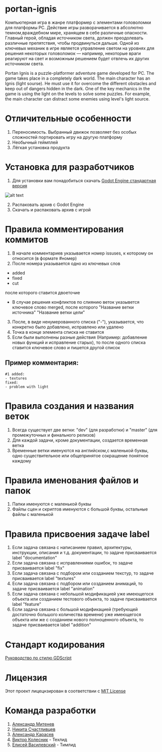 # portan-ignis
Компьютерная игра в жанре платформер с элементами головоломки для платформы PC. Действие игры разворачивается в абсолютно темном,враждебном мире, хранящем в себе различные опасности. Главный герой, обладая источником света, должен преодолевать различные препятствия, чтобы продвинуться дальше. Одной из ключевых механик в игре является управление светом на уровнях для решения некоторых головоломок — например, некоторые враги реагируют на свет и возможным решением будет отвлечь их других источником света. 


Portan Ignis is a puzzle-platformer adventure game developed for PC. The game takes place in a completely dark world. The main character has an Ignis (light sourse). He must use it for overcome the different obstacles and keep out of dangers hidden in the dark. One of the key mechanics in the game is using the light on the levels to solve some puzzles. For example, the main character can distract some enemies using level's light source.


# Отличительные особенности
1.  Переносимость. Выбранный движок позволяет без особых сложностей портировать игру на другую платформу
2.  Необычный геймплей
3.  Лёгкая установка продукта  


# Установка для разработчиков
1. Для установки вам понадобиться скачать [Godot Engine стандартная версия](https://godotengine.org/download/windows)

![alt text](https://github.com/re1nex/portan-ignis/blob/dev/instruction/godotWeb.png)

2. Распаковать архив с Godot Engine
3. Скачать и распаковать архив с игрой



# Правила комментирования коммитов
1. В начале комментариев указывается номер issuses, к которому он относится (в формате #номер)
2. После номера указывается одно из ключевых слов
- added 
- fixed 
- cut 

после которого ставится двоеточие
- В случае решения конфликтов по слиянию веток указывется ключевое слово merged, после которого "Название ветки источника" "Название ветки цели"
3. После, в виде ненумерованного списка ("-"), указывается, что конкретно было добавлено, исправлено или удалено
4. Точка в конце элемента списка не ставится
5. Если были выполнены разные действия (Например: добавление новых функций и исправление старых), то после одного списка ставится ключевое слово и пишется другой список

## Пример комментария:
```
#1 added:
- textures
fixed:
- problem with light 
```


# Правила создания и названия веток
1. Всегда существует две ветки: "dev" (для разработки) и "master" (для промежуточных и финального релизов)
2. Для каждой задачи, кроме документации, создается временная ветка
3. Временные ветки именуются на английском,с маленькой буквы, одно существительное или общепринятое сокращение понятное каждому


# Правила именования файлов и папок
1. Папки именуются с маленькой буквы
2. Файлы сцен и скриптов именуются с большой буквы, остальные файлы с маленькой


# Правила присвоения задаче label
1. Если задача связана с написанием правил, архитектуры, инструкции, описания и т.д. документации, то задаче присваивается label "documentation"
2. Если задача связана с исправлениями ошибок, то задаче присваивается label "fix"
3. Если задача связана с подбором или созданием текстур, то задаче присваивается label "textures"
4. Если задача связана с подбором или созданием анимаций, то задаче присваивается label "animation"
5. Если задача связана с небольшой модификацией уже имеющегося объекта или созданием тестового объекта, то задаче присваивается label "feature"
6. Если задача связана с большой модификацией (требующей достаточно большого количества времени) уже имеющегося объекта или же с созданием нового полноценного объекта, то задаче присваивается label "addition"



# Стандарт кодирования
[Руководство по стилю GDScript](https://docs.godotengine.org/ru/latest/getting_started/scripting/gdscript/gdscript_styleguide.html)


# Лицензия
Этот проект лицецнзирован в соответствии с [MIT License](https://github.com/re1nex/portan-ignis/blob/master/LICENSE)


# Команда разработки
1. [Александр Митенев](https://github.com/mitenevav)
2. [Никита Счастливцев](https://github.com/NikitaS4)
3. [Александр Карасев](https://github.com/MethaHardworker)
4. [Виктор Колесник](https://github.com/VsevolodMelnikov) - Техлид 
5. [Елисей Василевский](https://github.com/re1nex) - Тимлид 
